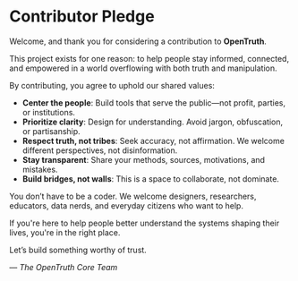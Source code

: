 # Contributor Pledge

Welcome, and thank you for considering a contribution to **OpenTruth**.

This project exists for one reason: to help people stay informed, connected, and empowered in a world overflowing with both truth and manipulation.

By contributing, you agree to uphold our shared values:

- **Center the people**: Build tools that serve the public—not profit, parties, or institutions.
- **Prioritize clarity**: Design for understanding. Avoid jargon, obfuscation, or partisanship.
- **Respect truth, not tribes**: Seek accuracy, not affirmation. We welcome different perspectives, not disinformation.
- **Stay transparent**: Share your methods, sources, motivations, and mistakes.
- **Build bridges, not walls**: This is a space to collaborate, not dominate.

You don’t have to be a coder. We welcome designers, researchers, educators, data nerds, and everyday citizens who want to help.

If you're here to help people better understand the systems shaping their lives, you're in the right place.

Let’s build something worthy of trust.

— *The OpenTruth Core Team*
